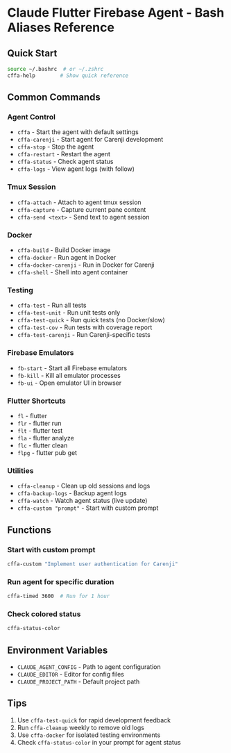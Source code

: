 # Claude Flutter Firebase Agent - Bash Aliases Reference

## Quick Start
```bash
source ~/.bashrc  # or ~/.zshrc
cffa-help        # Show quick reference
```

## Common Commands

### Agent Control
- `cffa` - Start the agent with default settings
- `cffa-carenji` - Start agent for Carenji development
- `cffa-stop` - Stop the agent
- `cffa-restart` - Restart the agent
- `cffa-status` - Check agent status
- `cffa-logs` - View agent logs (with follow)

### Tmux Session
- `cffa-attach` - Attach to agent tmux session
- `cffa-capture` - Capture current pane content
- `cffa-send <text>` - Send text to agent session

### Docker
- `cffa-build` - Build Docker image
- `cffa-docker` - Run agent in Docker
- `cffa-docker-carenji` - Run in Docker for Carenji
- `cffa-shell` - Shell into agent container

### Testing
- `cffa-test` - Run all tests
- `cffa-test-unit` - Run unit tests only
- `cffa-test-quick` - Run quick tests (no Docker/slow)
- `cffa-test-cov` - Run tests with coverage report
- `cffa-test-carenji` - Run Carenji-specific tests

### Firebase Emulators
- `fb-start` - Start all Firebase emulators
- `fb-kill` - Kill all emulator processes
- `fb-ui` - Open emulator UI in browser

### Flutter Shortcuts
- `fl` - flutter
- `flr` - flutter run
- `flt` - flutter test
- `fla` - flutter analyze
- `flc` - flutter clean
- `flpg` - flutter pub get

### Utilities
- `cffa-cleanup` - Clean up old sessions and logs
- `cffa-backup-logs` - Backup agent logs
- `cffa-watch` - Watch agent status (live update)
- `cffa-custom "prompt"` - Start with custom prompt

## Functions

### Start with custom prompt
```bash
cffa-custom "Implement user authentication for Carenji"
```

### Run agent for specific duration
```bash
cffa-timed 3600  # Run for 1 hour
```

### Check colored status
```bash
cffa-status-color
```

## Environment Variables
- `CLAUDE_AGENT_CONFIG` - Path to agent configuration
- `CLAUDE_EDITOR` - Editor for config files
- `CLAUDE_PROJECT_PATH` - Default project path

## Tips
1. Use `cffa-test-quick` for rapid development feedback
2. Run `cffa-cleanup` weekly to remove old logs
3. Use `cffa-docker` for isolated testing environments
4. Check `cffa-status-color` in your prompt for agent status
